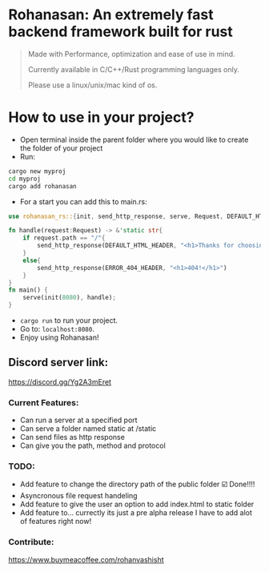 # Rohanasan: An extremely fast backend framework built for rust

> Made with Performance, optimization and ease of use in mind.
> 
> Currently available in C/C++/Rust programming languages only.
> 
> Please use a linux/unix/mac kind of os.

# How to use in your project?
- Open terminal inside the parent folder where you would like to create the folder of your project
- Run:
```sh
cargo new myproj
cd myproj
cargo add rohanasan
```
- For a start you can add this to main.rs:

```rust
use rohanasan_rs::{init, send_http_response, serve, Request, DEFAULT_HTML_HEADER, ERROR_404_HEADER};

fn handle(request:Request) -> &'static str{
    if request.path == "/"{
        send_http_response(DEFAULT_HTML_HEADER, "<h1>Thanks for choosing Rohanasan-rs!</h1>")
    }
    else{
        send_http_response(ERROR_404_HEADER, "<h1>404!</h1>")
    }
}
fn main() {
    serve(init(8080), handle);
}

```
- `cargo run` to run your project.
- Go to: `localhost:8080`.
- Enjoy using Rohanasan!

## Discord server link:
https://discord.gg/Yg2A3mEret

### Current Features:
- Can run a server at a specified port
- Can serve a folder named static at /static
- Can send files as http response
- Can give you the path, method and protocol
### TODO:
- Add feature to change the directory path of the public folder ☑️ Done!!!!
- Asyncronous file request handeling
- Add feature to give the user an option to add index.html to static folder
- Add feature to... currectly its just a pre alpha release I have to add alot of features right now!

### Contribute:
https://www.buymeacoffee.com/rohanvashisht
